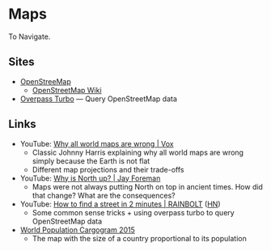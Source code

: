 # Maps

To Navigate.

## Sites

- [OpenStreeMap](https://www.openstreetmap.org/)
  - [OpenStreetMap Wiki](https://wiki.openstreetmap.org/wiki/Main_Page)
- [Overpass Turbo](https://overpass-turbo.eu/) — Query OpenStreetMap data

## Links

- YouTube: [Why all world maps are wrong | Vox](https://youtu.be/kIID5FDi2JQ)
  - Classic Johnny Harris explaining why all world maps are wrong simply because
    the Earth is not flat
  - Different map projections and their trade-offs
- YouTube: [Why is North up? | Jay Foreman](https://youtu.be/B14Gtm2Z_70)
  - Maps were not always putting North on top in ancient times. How did that
    change? What are the consequences?
- YouTube:
  [How to find a street in 2 minutes | RAINBOLT](https://youtu.be/rl2Q9xH8e7M)
  ([HN](https://news.ycombinator.com/item?id=36912880))
  - Some common sense tricks + using overpass turbo to query OpenStreetMap data
- [World Population Cargogram 2015](https://imgur.com/ZD4GaDF)
  - The map with the size of a country proportional to its population
